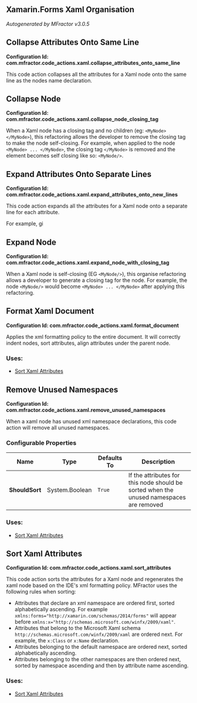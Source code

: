 ## Xamarin.Forms Xaml Organisation
*Autogenerated by MFractor v3.0.5*
## Collapse Attributes Onto Same Line

**Configuration Id: com.mfractor.code_actions.xaml.collapse_attributes_onto_same_line**

This code action collapses all the attributes for a Xaml node onto the same line as the nodes name declaration.

## Collapse Node

**Configuration Id: com.mfractor.code_actions.xaml.collapse_node_closing_tag**

When a Xaml node has a closing tag and no children (eg: `<MyNode> </MyNode>`), this refactoring allows the developer to remove the closing tag to make the node self-closing. For example, when applied to the node `<MyNode> ... </MyNode>`, the closing tag `</MyNode>` is removed and the element becomes self closing like so: `<MyNode/>`.

## Expand Attributes Onto Separate Lines

**Configuration Id: com.mfractor.code_actions.xaml.expand_attributes_onto_new_lines**

This code action expands all the attributes for a Xaml node onto a separate line for each attribute.

For example, gi

## Expand Node

**Configuration Id: com.mfractor.code_actions.xaml.expand_node_with_closing_tag**

When a Xaml node is self-closing (EG `<MyNode/>`), this organise refactoring allows a developer to generate a closing tag for the node. For example, the node `<MyNode/>` would become `<MyNode> ... </MyNode>` after applying this refactoring.

## Format Xaml Document

**Configuration Id: com.mfractor.code_actions.xaml.format_document**

Applies the xml formatting policy to the entire document. It will correctly indent nodes, sort attributes, align attributes under the parent node.

### Uses:

 * [Sort Xaml Attributes](/code-generation/xaml.md#sort-xaml-attributes)


## Remove Unused Namespaces

**Configuration Id: com.mfractor.code_actions.xaml.remove_unused_namespaces**

When a xaml node has unused xml namespace declarations, this code action will remove all unused namespaces.

### Configurable Properties

| Name | Type | Defaults To | Description |
|------|------|-------------|-------------|
| **ShouldSort** | System.Boolean | `True` | If the attributes for this node should be sorted when the unused namespaces are removed |

### Uses:

 * [Sort Xaml Attributes](/code-generation/xaml.md#sort-xaml-attributes)


## Sort Xaml Attributes

**Configuration Id: com.mfractor.code_actions.xaml.sort_attributes**

This code action sorts the attributes for a Xaml node and regenerates the xaml node based on the IDE's xml formatting policy.
MFractor uses the following rules when sorting:

 * Attributes that declare an xml namespace are ordered first, sorted alphabetically ascending. For example `xmlns:forms="http://xamarin.com/schemas/2014/forms"` will appear before `xmlns:x="http://schemas.microsoft.com/winfx/2009/xaml"`.
 * Attributes that belong to the Microsoft Xaml schema `http://schemas.microsoft.com/winfx/2009/xaml` are ordered next. For example, the `x:Class` or `x:Name` declaration.
 * Attributes belonging to the default namespace are ordered next, sorted alphabetically ascending.
 * Attributes belonging to the other namespaces are then ordered next, sorted by namespace ascending and then by attribute name ascending.


### Uses:

 * [Sort Xaml Attributes](/code-generation/xaml.md#sort-xaml-attributes)


